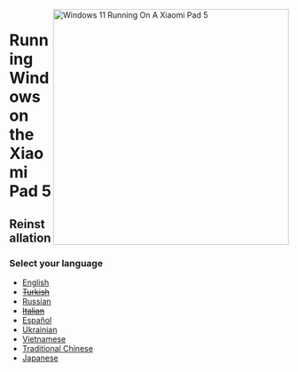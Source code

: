 <img align="right" src="https://raw.githubusercontent.com/erdilS/Port-Windows-11-Xiaomi-Pad-5/main/nabu.png" width="425" alt="Windows 11 Running On A Xiaomi Pad 5">

# Running Windows on the Xiaomi Pad 5

## Reinstallation

### Select your language

- [English](English/reinstall-en.md)
- ~~[Turkish](English/reinstall-en.md)~~
- [Russian](Russian/reinstall-ru.md)
- ~~[Italian](English/reinstall-en.md)~~
- [Español](Español/reinstall-es.md)
- [Ukrainian](Ukrainian/reinstall-uk.md)
- [Vietnamese](Vietnamese/reinstall-vi.md)
- [Traditional Chinese](Traditional%20Chinese/reinstall-tw.md)
- [Japanese](Japanese/)
